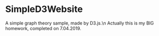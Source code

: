 # SimpleD3Website
A simple graph theory sample, made by D3.js.\n
Actually this is my BIG homework, completed on 7.04.2019.
